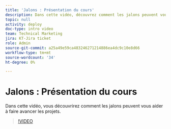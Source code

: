 ```yaml
---
title: 'Jalons : Présentation du cours'
description: Dans cette vidéo, découvrez comment les jalons peuvent vous aider à faire avancer les projets.
topic: null
activity: deploy
doc-type: intro video
team: Technical Marketing
jira: KT-Jira ticket
role: Admin
source-git-commit: a25a49e59ca483246271214886ea4dc9c10e8d66
workflow-type: tm+mt
source-wordcount: '34'
ht-degree: 0%

---
```


# Jalons : Présentation du cours

Dans cette vidéo, vous découvrirez comment les jalons peuvent vous aider à faire avancer les projets.

>[!VIDEO](https://video.tv.adobe.com/v/335203/?quality=12&learn=on)
